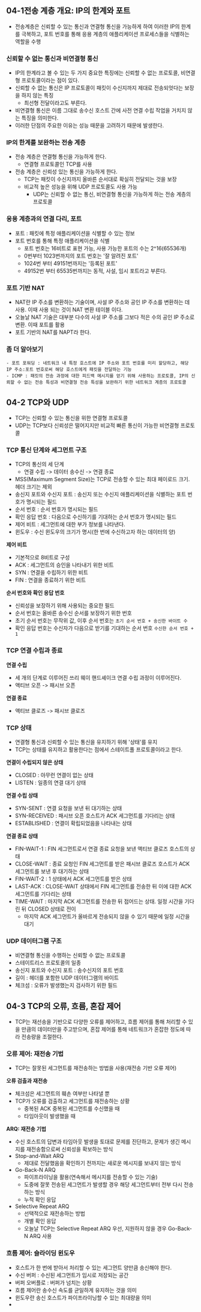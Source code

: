 ## 04-1전송 계층 개요: IP의 한계와 포트
- 전송계층은 신뢰할 수 있는 통신과 연결형 통신을 가능하게 하여 이러한 IP의 한계를 극복하고, 포트 번호를 통해 응용 계층의 애플리케이션 프로세스들을 식별하는 역할을 수행
### 신뢰할 수 없는 통신과 비연결형 통신
- IP의 한계라고 볼 수 있는 두 가지 중요한 특징에는 신뢰할 수 없는 프로토콜, 비연결형 프로토콜이라는 점이 있다.
- 신뢰할 수 없는 통신은 IP 프로토콜이 패킷이 수신지까지 제대로 전송되엇다는 보장을 하지 않는 특징
	- 최선형 전달이라고도 부른다.
- 비연결형 통신은 이름 그대로 송수신 호스트 간에 사전 연결 수립 작업을 거치지 않는 특징을 의미한다.
- 이러한 단점의 주요한 이유는 성능 때문을 고려하기 때문에 발생한다.
### IP의 한계를 보완하는 전송 계층
- 전송 계층은 연결형 통신을 가능하게 한다.
	- 연결형 프로토콜인 TCP를 사용
- 전송 계층은 신뢰성 있는 통신을 가능하게 한다.
	- TCP는 패킷이 수신지까지 올바른 순서대로 확실히 전달되는 것을 보장
	- 비교적 높은 성능을 위해 UDP 프로토콜도 사용 가능
		- UDP는 신뢰할 수 없는 통신, 비연결형 통신을 가능하게 하는 전송 계층의 프로토콜
### 응용 계층과의 연결 다리, 포트
- 포트 : 패킷에 특정 애플리케이션을 식별할 수 있는 정보
- 포트 번호를 통해 특정 애플리케이션을 식별
	- 포트 번호는 16비트로 표현 가능, 사용 가능한 포트의 수는 2^16(65536개)
	- 0번부터 1023번까지의 포트 번호는 '잘 알려진 포트'
	- 1024번 부터 49151번까지는 '등록된 포트'
	- 49152번 부터 65535번까지는 동적, 사설, 임시 포트라고 부른다.
### 포트 기반 NAT
- NAT란 IP 주소를 변환하는 기술이며, 사설 IP 주소와 공인 IP 주소를 변환하는 데 사용. 이때 사용 되는 것이 NAT 변환 테이블 이다.
- 오늘날 NAT 기술은 대부분 다수의 사설 IP 주소를 그보다 적은 수의 공인 IP 주소로 변환. 이때 포트를 활용
- 포트 기반의 NAT를 NAPT라 한다.

### 좀 더 알아보기
```
- 포트 포워딩 : 네트워크 내 특정 호스트에 IP 주소와 포트 번호를 미리 할당하고, 해당 IP 주소:포트 번호로써 해당 호스트에게 패킷을 전달하는 기능
- ICMP : 패킷의 전송 과정에 대한 피드백 메시지를 얻기 위해 사용하는 프로토콜, IP의 신뢰할 수 없는 전송 특성과 비연결형 전송 특성을 보완하기 위한 네트워크 계층의 프로토콜
```

## 04-2 TCP와 UDP
- TCP는 신뢰할 수 있는 통신을 위한 연결형 프로토콜
- UDP는 TCP보다 신뢰성은 떨어지지만 비교적 빠른 통신이 가능한 비연결형 프로토콜
### TCP 통신 단계와 세그먼트 구조
- TCP의 통신의 세 단계
	- 연결 수립 -> 데이터 송수신 -> 연결 종료
- MSS(Maximum Segment Size)는 TCP로 전송할 수 있는 최대 페이로드 크기. 헤더 크기는 제외
- 송신지 포트와 수신지 포트 : 송신지 또는 수신지 애플리케이션을 식별하는 포트 번호가 명시되는 필드
- 순서 번호 : 순서 번호가 명시되는 필드
- 확인 응답 번호 : 다음으로 수신하기를 기대하는 순서 번호가 명시되는 필드
- 제어 비트 : 세그먼트에 대한 부가 정보를 나타낸다.
- 윈도우 : 수신 윈도우의 크기가 명시(한 번에 수신하고자 하는 데이터의 양)

**제어 비트**
- 기본적으로 8비트로 구성
- ACK : 세그먼트의 승인을 나타내기 위한 비트
- SYN : 연결을 수립하기 위한 비트
- FIN : 연결을 종료하기 위한 비트

**순서 번호와 확인 응답 번호**
- 신뢰성을 보장하기 위해 사용되는 중요한 필드
- 순서 번호는 올바른 송수신 순서를 보장하기 위한 번호
- 초기 순서 번호는 무작위 값, 이후 순서 번호는 `초기 순서 번호 + 송신한 바이트 수`
- 확인 응답 번호는 수신자가 다음으로 받기를 기대하는 순서 번호 `수신한 순서 번호 + 1`

### TCP 연결 수립과 종료

**연결 수립**
- 세 개의 단계로 이루어진 쓰리 웨이 핸드셰이크 연결 수립 과정이 이루어진다.
- 액티브 오픈 -> 패시브 오픈

**연결 종료**
- 액티브 클로즈 -> 패시브 클로즈
### TCP 상태
- 연결형 통신과 신뢰할 수 있는 통신을 유지하기 위해 '상태'를 유지
- TCP는 상태를 유지하고 활용한다는 점에서 스테이트풀 프로토콜이라고 한다.

**연결이 수립되지 않은 상태**
- CLOSED : 아무런 연결이 없는 상태
- LISTEN : 일종의 연결 대기 상태

**연결 수립 상태**
- SYN-SENT : 연결 요청을 보낸 뒤 대기하는 상태
- SYN-RECEIVED : 패시브 오픈 호스트가 ACK 세그먼트를 기다리는 상태
- ESTABLISHED : 연결이 확립되었음을 나타내는 상태

**연결 종료 상태**
- FIN-WAIT-1 : FIN 세그먼트로서 연결 종료 요청을 보낸 액티브 클로즈 호스트의 상태
- CLOSE-WAIT : 종료 요청인 FIN 세그먼트를 받은 패시브 클로즈 호스트가 ACK 세그먼트를 보낸 후 대기하는 상태
- FIN-WAIT-2 : 1 상태에서 ACK 세그먼트를 받은 상태
- LAST-ACK : CLOSE-WAIT 상태에서 FIN 세그먼트를 전송한 뒤 이에 대한 ACK 세그먼트를 기다리는 상태
- TIME-WAIT : 마지막 ACK 세그먼트를 전송한 뒤 접어드는 상태. 일정 시간을 기다린 뒤 CLOSED 상태로 전이
	- 마지막 ACK 세그먼트가 올바르게 전송되지 않을 수 있기 때문에 일정 시간을 대기
### UDP 데이터그램 구조
- 비연결형 통신을 수행하는 신뢰할 수 없는 프로토콜
- 스테이트리스 프로토콜의 일종
- 송신지 포트와 수신지 포트 : 송수신지의 포트 번호
- 길이 : 헤더를 포함한 UDP 데이터그램의 바이트
- 체크섬 : 오류가 발생했는지 검사하기 위한 필드

## 04-3 TCP의 오류, 흐름, 혼잡 제어
- TCP는 재선송을 기반으로 다양한 오류를 제어하고, 흐름 제어를 통해 처리할 수 있을 만큼의 데이터만을 주고받으며, 혼잡 제어를 통해 네트워크가 혼잡한 정도에 따라 전송량을 조절한다.
### 오류 제어: 재전송 기법
- TCP는 잘못된 세그먼트를 재전송하는 방법을 사용(재전송 기반 오류 제어)

**오류 검출과 재전송**
- 체크섬은 세그먼트의 훼손 여부만 나타낼 뿐
- TCP가 오류를 검출하고 세그먼트를 재전송하는 상황
	- 중복된 ACK 중복된 세그먼트를 수신했을 때
	- 타임아웃이 발생했을 때

**ARQ: 재전송 기법**
- 수신 호스트의 답변과 타임아웃 발생을 토대로 문제를 진단하고, 문제가 생긴 메시지를 재전송함으로써 신뢰성을 확보하는 방식
- Stop-and-Wait ARQ
	- 제대로 전달했음을 확인하기 전까지는 새로운 메시지를 보내지 않는 방식
- Go-Back-N ARQ
	- 파이프라이닝을 활용(연속해서 메시지를 전송할 수 있는 기술)
	- 도중에 잘못 전송된 세그먼트가 발생할 경우 해당 세그먼트부터 전부 다시 전송하는 방식
	- 누적 확인 응답
- Selective Repeat ARQ
	- 선택적으로 재전송하는 방법
	- 개별 확인 응답
	- 오늘날 TCP는 Selective Repeat ARQ 우선, 지원하지 않을 경우 Go-Back-N ARQ 사용
### 흐름 제어: 슬라이딩 윈도우
- 호스트가 한 번에 받아서 처리할 수 있는 세그먼트 양만큼 송신해야 한다.
- 수신 버퍼 : 수신된 세그먼트가 임시로 저장되는 공간
- 버퍼 오버플로 : 버퍼가 넘치는 상황
- 흐름 제어란 송수신 속도를 균일하게 유지하는 것을 의미
- 윈도우란 송신 호스트가 파이프라이닝할 수 있는 최대량을 의미
- 